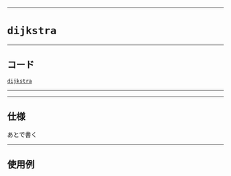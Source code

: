 _____

# `dijkstra`

_____

## コード

[`dijkstra`](https://github.com/titanium-22/Library_py/blob/main/Graph/dijkstra.py)

_____


_____

## 仕様

あとで書く

_____

## 使用例

```python
```

